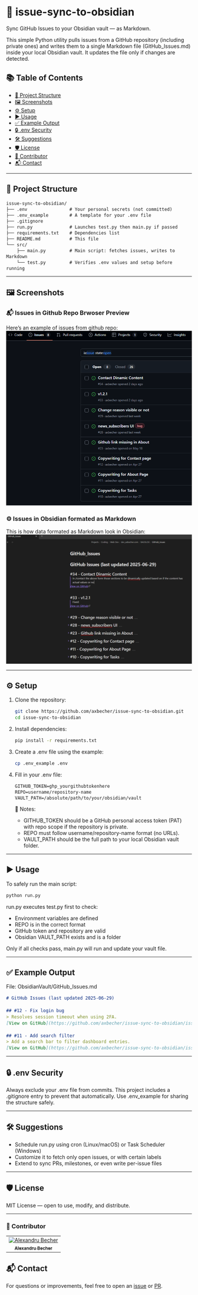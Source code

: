 # 🧠 issue-sync-to-obsidian

Sync GitHub Issues to your Obsidian vault — as Markdown.

This simple Python utility pulls issues from a GitHub repository (including private ones) and writes them to a single Markdown file (GitHub_Issues.md) inside your local Obsidian vault. It updates the file only if changes are detected.

## 📚 Table of Contents

- [📁 Project Structure](#-project-structure)
- [🖼️ Screenshots](#️-screenshots)
- [⚙️ Setup](#️-setup)
- [▶️ Usage](#️-usage)
- [✅ Example Output](#-example-output)
- [🔒 .env Security](#-env-security)
- [🛠 Suggestions](#-suggestions)
- [🛡 License](#-license)
- [🤝 Contributor](#-contributor)
- [📬 Contact](#-contact)

---

## 📁 Project Structure

```
issue-sync-to-obsidian/
├── .env                # Your personal secrets (not committed)
├── .env_example        # A template for your .env file
├── .gitignore
├── run.py              # Launches test.py then main.py if passed
├── requirements.txt    # Dependencies list
├── README.md           # This file
└── src/
    ├── main.py         # Main script: fetches issues, writes to Markdown
    └── test.py         # Verifies .env values and setup before running
```

---

## 🖼️ Screenshots

### 📬 Issues in Github Repo Brwoser Preview
Here’s an example of issues from github repo:
![Github Repo in Browser alt text](assets/githubIssues.png)

### ⚙️ Issues in Obsidian formated as Markdown
This is how data formated as Markdown look in Obsidian:
![Issues in Obsidian Formated as Markdown alt text](assets/obsidianFormatedIssues.png)

---

## ⚙️ Setup

1. Clone the repository:

   ```bash
   git clone https://github.com/axbecher/issue-sync-to-obsidian.git
   cd issue-sync-to-obsidian
   ```

2. Install dependencies:

   ```bash
   pip install -r requirements.txt
   ```

3. Create a .env file using the example:

   ```bash
   cp .env_example .env
   ```

4. Fill in your .env file:

   ```
   GITHUB_TOKEN=ghp_yourgithubtokenhere
   REPO=username/repository-name
   VAULT_PATH=/absolute/path/to/your/obsidian/vault
   ```

   📌 Notes:
   - GITHUB_TOKEN should be a GitHub personal access token (PAT) with repo scope if the repository is private.
   - REPO must follow username/repository-name format (no URLs).
   - VAULT_PATH should be the full path to your local Obsidian vault folder.

---

## ▶️ Usage

To safely run the main script:

```bash
python run.py
```

run.py executes test.py first to check:

- Environment variables are defined
- REPO is in the correct format
- GitHub token and repository are valid
- Obsidian VAULT_PATH exists and is a folder

Only if all checks pass, main.py will run and update your vault file.

---

## ✅ Example Output

File: ObsidianVault/GitHub_Issues.md

```markdown
# GitHub Issues (last updated 2025-06-29)

## #12 - Fix login bug
> Resolves session timeout when using 2FA.
[View on GitHub](https://github.com/axbecher/issue-sync-to-obsidian/issues/12)

## #11 - Add search filter
> Add a search bar to filter dashboard entries.
[View on GitHub](https://github.com/axbecher/issue-sync-to-obsidian/issues/11)
```

---

## 🔒 .env Security

Always exclude your .env file from commits. This project includes a .gitignore entry to prevent that automatically. Use .env_example for sharing the structure safely.

---

## 🛠 Suggestions

- Schedule run.py using cron (Linux/macOS) or Task Scheduler (Windows)
- Customize it to fetch only open issues, or with certain labels
- Extend to sync PRs, milestones, or even write per-issue files

---

## 🛡 License

MIT License — open to use, modify, and distribute.

---

### 🤝 Contributor
<table>
  <tbody>
    <tr>
      <td align="center"><a href="https://axbecher.com"><img src="https://avatars.githubusercontent.com/u/72851811?v=4" width="100px;" alt="Alexandru Becher"/><br /><sub><b>Alexandru Becher</b></sub></a><br />
      </td>
    </tr>
  </tbody>
</table>

## 📬 Contact
For questions or improvements, feel free to open an [issue](https://github.com/axbecher/issue-sync-to-obsidian/issues) or [PR](https://github.com/axbecher/issue-sync-to-obsidian/pulls).